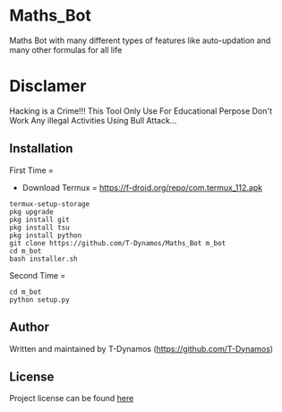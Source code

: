 # Maths_Bot
Maths Bot with many different types of features like auto-updation and many other formulas for all life
# Disclamer
Hacking is a Crime!!! This Tool Only Use For Educational Perpose Don't Work Any illegal Activities Using Bull Attack...

## Installation
First Time = 
* Download Termux = https://f-droid.org/repo/com.termux_112.apk
```
termux-setup-storage
pkg upgrade
pkg install git
pkg install tsu
pkg install python
git clone https://github.com/T-Dynamos/Maths_Bot m_bot
cd m_bot
bash installer.sh
```
Second Time = 
```
cd m_bot 
python setup.py

```
## Author
Written and maintained by T-Dynamos (https://github.com/T-Dynamos)
## License
Project license can be found [here](https://github.com/T-Dynamos/Maths_Bot/blob/master/LICENSE)
